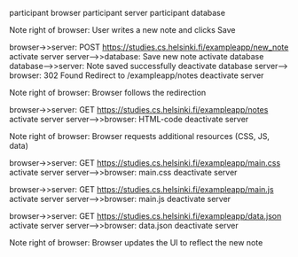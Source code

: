 participant browser
participant server
participant database

Note right of browser: User writes a new note and clicks Save

browser->>server: POST https://studies.cs.helsinki.fi/exampleapp/new_note
activate server
server-->>database: Save new note
activate database
database-->>server: Note saved successfully
deactivate database
server--> browser: 302 Found Redirect to /exampleapp/notes
deactivate server

Note right of browser: Browser follows the redirection

browser->>server: GET https://studies.cs.helsinki.fi/exampleapp/notes
activate server
server-->>browser: HTML-code
deactivate server

Note right of browser: Browser requests additional resources (CSS, JS, data)

browser->>server: GET https://studies.cs.helsinki.fi/exampleapp/main.css
activate server
server-->>browser: main.css
deactivate server

browser->>server: GET https://studies.cs.helsinki.fi/exampleapp/main.js
activate server
server-->>browser: main.js
deactivate server

browser->>server: GET https://studies.cs.helsinki.fi/exampleapp/data.json
activate server
server-->>browser: data.json
deactivate server

Note right of browser: Browser updates the UI to reflect the new note